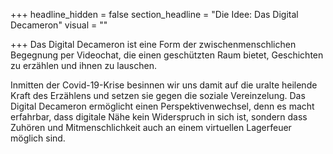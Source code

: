 +++
headline_hidden = false
section_headline = "Die Idee: Das Digital Decameron"
visual = ""

+++
Das Digital Decameron ist eine Form der zwischenmenschlichen Begegnung per Videochat, die einen geschützten Raum bietet, Geschichten zu erzählen und ihnen zu lauschen.

Inmitten der Covid-19-Krise besinnen wir uns damit auf die uralte heilende Kraft des Erzählens und setzen sie gegen die soziale Vereinzelung. Das Digital Decameron ermöglicht einen Perspektivenwechsel, denn es macht erfahrbar, dass digitale Nähe kein Widerspruch in sich ist, sondern dass Zuhören und Mitmenschlichkeit auch an einem virtuellen Lagerfeuer möglich sind.

#### 
